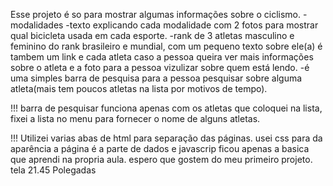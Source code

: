 Esse projeto é so para mostrar algumas informações sobre o ciclismo.
	-modalidades
	-texto explicando cada modalidade com 2 fotos para mostrar qual bicicleta usada em cada esporte.
	-rank de 3 atletas masculino e feminino do rank brasileiro e mundial, com um pequeno texto sobre ele(a) é tambem um link e cada atleta caso a pessoa queira ver mais informações sobre o atleta e a foto para a pessoa vizulizar sobre quem está lendo.
	-é uma simples barra de pesquisa para a pessoa pesquisar sobre alguma atleta(mais tem poucos atletas na lista por motivos de tempo).
 	
	

!!! barra de pesquisar funciona apenas com os atletas que coloquei na lista, fixei a lista no menu para fornecer o nome de alguns atletas.

!!! Utilizei varias abas de html para separação das páginas. usei css para da aparência a página é a parte de dados e javascrip ficou apenas a basica que aprendi na propria aula.
espero que gostem do meu primeiro projeto.
tela 21.45 Polegadas
	
